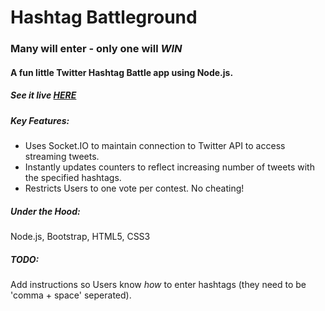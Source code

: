 # Hashtag Battleground

### Many will enter - only one will _WIN_

#### A fun little Twitter Hashtag Battle app using Node.js.

##### See it live [HERE](http://hashtag-battleground.herokuapp.com)

##### Key Features:
  - Uses Socket.IO to maintain connection to Twitter API to access streaming tweets.
  - Instantly updates counters to reflect increasing number of tweets with the specified hashtags.
  - Restricts Users to one vote per contest. No cheating!

##### Under the Hood:
Node.js, Bootstrap, HTML5, CSS3

##### TODO:
Add instructions so Users know *how* to enter hashtags (they need to be 'comma + space' seperated).